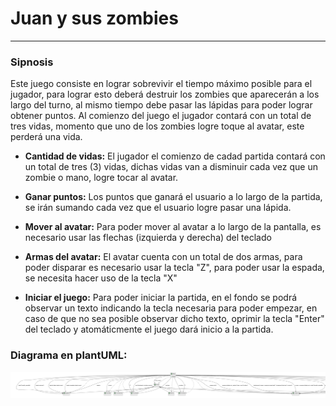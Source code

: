Juan y sus zombies
==================
---

### Sipnosis
Este juego consiste en lograr sobrevivir el tiempo máximo posible para el jugador, para lograr esto deberá destruir los zombies que aparecerán a los largo del turno, al mismo tiempo debe pasar las lápidas para poder lograr obtener puntos. Al comienzo del juego el jugador contará con un total de tres vidas, momento que uno de los zombies logre toque al avatar, este perderá una vida.<br>

* __Cantidad de vidas:__
El jugador el comienzo de cadad partida contará con un total de tres (3) vidas, dichas vidas van a disminuir cada vez que un zombie o mano, logre tocar al avatar.

* __Ganar puntos:__
Los puntos que ganará el usuario a lo largo de la partida, se irán sumando cada vez que el usuario logre pasar una lápida.

* __Mover al avatar:__
Para poder mover al avatar a lo largo de la pantalla, es necesario usar las flechas (izquierda y derecha) del teclado

* __Armas del avatar:__
El avatar cuenta con un total de dos armas, para poder disparar es necesario usar la tecla "Z", para poder usar la espada, se necesita hacer uso de la tecla "X"
 
 * __Iniciar el juego:__
 Para poder iniciar la partida, en el fondo se podrá observar un texto indicando la tecla necesaria para poder empezar, en caso de que no sea posible observar dicho texto, oprimir la tecla "Enter" del teclado y atomáticmente el juego dará inicio a la partida.<br>

 ### Diagrama en plantUML: <br>
 ![Diagrama en plant UML](iniciar_juego.png)

 
